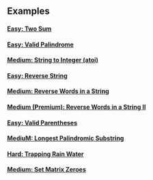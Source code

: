 ## Examples
#### [Easy: Two Sum](two_sum/description.md)
#### [Easy: Valid Palindrome](valid_palindrome/description.md)
#### [Medium: String to Integer (atoi)](string_to_integer/description.md)
#### [Easy: Reverse String](reverse_string/description.md)
#### [Medium: Reverse Words in a String](reverse_words_in_a_string/description.md)
#### [Medium (Premium): Reverse Words in a String II](reverse_words_in_a_string_II/description.md)
#### [Easy: Valid Parentheses](valid_palindrome/description.md)
#### [MediuM: Longest Palindromic Substring](longest_palindromic_substring/description.md)
#### [Hard: Trapping Rain Water](trapping_rain_water/description.md)
#### [Medium: Set Matrix Zeroes](set_matrix_zeroes/description.md)
